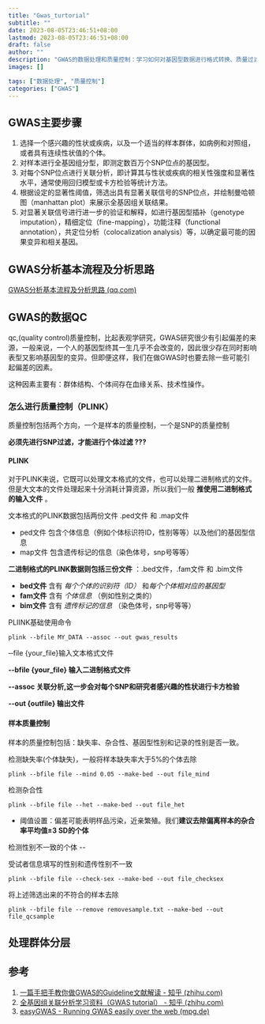 ```yaml
---
title: "Gwas_turtorial"
subtitle: ""
date: 2023-08-05T23:46:51+08:00
lastmod: 2023-08-05T23:46:51+08:00
draft: false
author: ""
description: "GWAS的数据处理和质量控制：学习如何对基因型数据进行格式转换、质量过滤、正负链翻转、基因型填补等操作，以及如何评估数据质量和避免潜在的偏差"
images: []

tags: ["数据处理", "质量控制"]
categories: ["GWAS"]
---
```

## GWAS主要步骤

1. 选择一个感兴趣的性状或疾病，以及一个适当的样本群体，如病例和对照组，或者具有连续性状值的个体。
2. 对样本进行全基因组分型，即测定数百万个SNP位点的基因型。
3. 对每个SNP位点进行关联分析，即计算其与性状或疾病的相关性强度和显著性水平，通常使用回归模型或卡方检验等统计方法。
4. 根据设定的显著性阈值，筛选出具有显著关联信号的SNP位点，并绘制曼哈顿图（manhattan plot）来展示全基因组关联结果。
5. 对显著关联信号进行进一步的验证和解释，如进行基因型插补（genotype imputation），精细定位（fine-mapping），功能注释（functional annotation），共定位分析（colocalization analysis）等，以确定最可能的因果变异和相关基因。

## GWAS分析基本流程及分析思路

[GWAS分析基本流程及分析思路 (qq.com)](https://mp.weixin.qq.com/s?__biz=Mzg2MDA2MDQzMQ==&mid=2247483663&idx=1&sn=acfacdf0a0ee6df2c003875c0db06476&chksm=ce2d6f6ff95ae67902343fd81768fa0e3cf48949d8ea01e1c3d50f4e09763e779906fda8de54&scene=21#wechat_redirect)

## GWAS的数据QC

qc,(quality  control)质量控制，比起表观学研究，GWAS研究很少有引起偏差的来源，一般来说，一个人的基因型终其一生几乎不会改变的，因此很少存在同时影响表型又影响基因型的变异。但即便这样，我们在做GWAS时也要去除一些可能引起偏差的因素。

这种因素主要有：群体结构、个体间存在血缘关系、技术性操作。

### **怎么进行质量控制（PLINK）**

质量控制包括两个方向，一个是样本的质量控制，一个是SNP的质量控制

**必须先进行SNP过滤，才能进行个体过滤 ???**

#### PLINK

对于PLINK来说，它既可以处理文本格式的文件，也可以处理二进制格式的文件。但是大文本的文件处理起来十分消耗计算资源，所以我们一般 **推使用二进制格式的输入文件** 。

文本格式的PLINK数据包括两份文件 .ped文件 和 .map文件

* ped文件 包含个体信息（例如个体标识符ID，性别等等）以及他们的基因型信息
* map文件 包含遗传标记的信息（染色体号，snp号等等）

**二进制格式的PLINK数据则包括三份文件** ：.bed文件，.fam文件 和 .bim文件

* **bed文件** 含有  *每个个体的识别符（ID）* 和*每个个体相对应的基因型*
* **fam文件** 含有  *个体信息* （例如性别之类的）
* **bim文件** 含有  *遗传标记的信息* （染色体号，snp号等等）


PLIINK基础使用命令

`plink --bfile MY_DATA --assoc --out gwas_results`

‐‐file {your_file}输入文本格式文件

**‐‐bfile {your_file} 输入二进制格式文件**

**--assoc 关联分析,这一步会对每个SNP和研究者感兴趣的性状进行卡方检验**

**--out {outfile} 输出文件**


#### 样本质量控制

样本的质量控制包括：缺失率、杂合性、基因型性别和记录的性别是否一致。

检测缺失率(个体缺失)，一般将样本缺失率大于5%的个体去除

`plink --bfile file --mind 0.05 --make-bed --out file_mind`

检测杂合性

`plink --bfile file --het --make-bed --out file_het`

* 阈值设置：偏差可能表明样品污染，近亲繁殖。我们**建议去除偏离样本的杂合率平均值±3 SD的个体**

检测性别不一致的个体 --

受试者信息填写的性别和遗传性别不一致

`plink --bfile file --check-sex --make-bed --out file_checksex`

将上述筛选出来的不符合的样本去除

`plink --bfile file --remove removesample.txt --make-bed --out file_qcsample`

## 处理群体分层

## 参考

1. [一篇手把手教你做GWAS的Guideline文献解读 - 知乎 (zhihu.com)](https://zhuanlan.zhihu.com/p/148905500)
2. [全基因组关联分析学习资料（GWAS ](https://zhuanlan.zhihu.com/p/90414014)[tutorial） - 知乎 (zhihu.com)](https://zhuanlan.zhihu.com/p/90414014)
3. [easyGWAS - Running GWAS easily over the web (mpg.de)](https://easygwas.biochem.mpg.de/)
